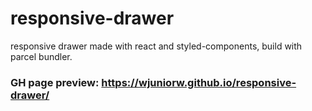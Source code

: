 # responsive-drawer
responsive drawer made with react and styled-components, build with parcel bundler.
### **GH page preview: https://wjuniorw.github.io/responsive-drawer/**
